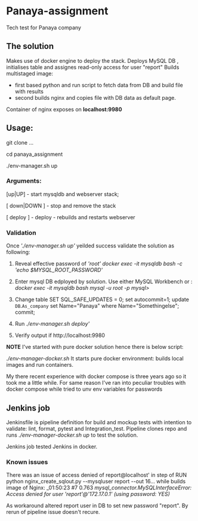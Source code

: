 # Panaya-assignment
Tech test for Panaya company

## The solution
Makes use of docker engine to deploy the stack. 
Deploys MySQL DB , initialises table and assignes read-only access for user "report"
Builds multistaged image:
  - first based python and run script to fetch data from DB and build file with results
  - second builds nginx and copies file with DB data as default page.

Container of nginx exposes on __localhost:9980__ 

## Usage:
git clone ...

cd panaya_assignment

./env-manager.sh up


### Arguments:
[up|UP] - start mysqldb and webserver stack;

[ down|DOWN ] - stop and remove the stack 

[ deploy ] - deploy - rebuilds and restarts webserver  


### Validation
Once _'./env-manager.sh up'_ yeilded success validate the solution as following:
1. Reveal effective password of _'root'_ 
      _docker exec -it mysqldb bash -c 'echo $MYSQL_ROOT_PASSWORD'_


2. Enter mysql DB edployed by solution. Use either MySQL Workbench or :
_docker exec -it mysqldb bash_
_mysql -u root -p_
_mysql>_ 

3. Change table 
SET SQL_SAFE_UPDATES = 0;
set autocommit=1;
update `DB`.`As_company`  set Name="Panaya" where Name="Somethingelse";
commit;

4. Run _./env-manager.sh deploy'_

5. Verify output if http://localhost:9980

__NOTE__
I've started with pure docker solution hence there is below script:

_./env-manager-docker.sh_ It starts pure docker environment: builds local images and run containers.

My there recent experience with docker compose is three years ago so it took me a little while. For same reason I've ran into peculiar troubles with docker compose while tried to unv env variables for passwords

## Jenkins job

Jenkinsfile is pipeline definition for build and mockup tests with intention to validate: lint, format, pytest and Integration_test.
Pipeline clones repo and runs _./env-manager-docker.sh up_ to test the solution.

Jenkins job tested Jenkins in docker.

### Known issues
There was an issue of access denied of report@localhost' in step of 
RUN python nginx_create_sqlout.py --mysqluser report --out 16... 
while builds image of Nginx:
_01:50:23  #7 0.763 _mysql_connector.MySQLInterfaceError: Access denied for user 'report'@'172.17.0.1' (using password: YES)_

As workaround altered report user in DB to set new password "report". By rerun of pipeline issue doesn't recure.

